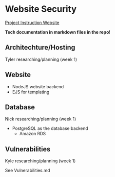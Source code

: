 # Website Security

[Project Instruction Website](https://eecs.oregonstate.edu/capstone/submission/pages/viewSingleProject.php?id=OLLHp1v4lrRuobYa)


**Tech documentation in markdown files in the repo!**

## Architechture/Hosting

Tyler researching/planning (week 1)

## Website

- NodeJS website backend
- EJS for templating


## Database

Nick researching/planning (week 1)

- PostgreSQL as the database backend
	- Amazon RDS

## Vulnerabilities

Kyle researching/planning (week 1)

See Vulnerabilities.md
